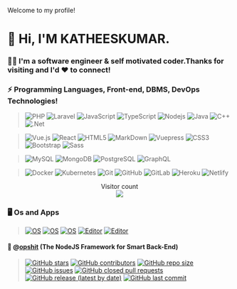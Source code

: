 Welcome to my profile!
# 👋 Hi, I'M KATHEESKUMAR.
### 🙋‍♂ **I'm a software engineer & self motivated coder.Thanks for visiting and I'd ❤ to connect!**

### ⚡ Programming Languages, Front-end, DBMS, DevOps Technologies!
> ![PHP](https://img.shields.io/badge/-PHP-8E9CFF?style=flat-square&logo=php)
![Laravel](https://img.shields.io/badge/-Laravel-red?style=flat-square&logo=laravel)
![JavaScript](https://img.shields.io/badge/-JavaScript-black?style=flat-square&logo=javascript)
![TypeScript](https://img.shields.io/badge/-TypeScript-007ACC?style=flat-square&logo=typescript)
![Nodejs](https://img.shields.io/badge/-Nodejs-black?style=flat-square&logo=Node.js)
![Java](https://img.shields.io/badge/-java-E34A86?style=flat-square&logo=java)
![C++](https://img.shields.io/badge/-C++-00599C?style=flat-square&logo=c)
![.Net](https://img.shields.io/badge/-.Net-430098?style=flat-square&logo=.Net)

> ![Vue.js](https://img.shields.io/badge/-Vue.js-%232c3e50?style=flat-square&logo=Vue.js)
![React](https://img.shields.io/badge/-React-%23282C34?style=flat-square&logo=react)
![HTML5](https://img.shields.io/badge/-HTML5-E34F26?style=flat-square&logo=html5&logoColor=white)
![MarkDown](https://img.shields.io/badge/-MarkDown-007ACC?style=flat-square&logo=markdown&logoColor=white)
![Vuepress](https://img.shields.io/badge/-Vuepress-%232c3e50?style=flat-square&logo=Vue)
![CSS3](https://img.shields.io/badge/-CSS3-1572B6?style=flat-square&logo=css3)
![Bootstrap](https://img.shields.io/badge/-Bootstrap-563D7C?style=flat-square&logo=bootstrap)
![Sass](https://img.shields.io/badge/-Sass-%23CC6699?style=flat-square&logo=sass&logoColor=ffffff)

> ![MySQL](https://img.shields.io/badge/-MySQL-black?style=flat-square&logo=mysql)
![MongoDB](https://img.shields.io/badge/-MongoDB-black?style=flat-square&logo=mongodb)
![PostgreSQL](https://img.shields.io/badge/-PostgreSQL-336791?style=flat-square&logo=postgresql)
![GraphQL](https://img.shields.io/badge/-GraphQL-E10098?style=flat-square&logo=graphql)

> ![Docker](https://img.shields.io/badge/-Docker-black?style=flat-square&logo=docker)
![Kubernetes](https://img.shields.io/badge/-Kubernetes-black?style=flat-square&logo=kubernetes)
![Git](https://img.shields.io/badge/-Git-black?style=flat-square&logo=git)
![GitHub](https://img.shields.io/badge/-GitHub-181717?style=flat-square&logo=github)
![GitLab](https://img.shields.io/badge/-GitLab-FCA121?style=flat-square&logo=gitlab)
![Heroku](https://img.shields.io/badge/-Heroku-430098?style=flat-square&logo=heroku)
![Netlify](https://img.shields.io/badge/-Netlify-%2300C7B7?style=flat-square&logo=netlify&logoColor=ffffff)

<p align="center"> 
  Visitor count<br>
  <img src="https://profile-counter.glitch.me/katheesh/count.svg" />
</p>

### 🖥 Os and Apps

> [![OS](https://img.shields.io/badge/OS-Linux-informational?style=flat-square&logo=linux&logoColor=white)](https://en.wikipedia.org/wiki/Linux)
[![OS](https://img.shields.io/badge/OS-Windows-informational?style=flat-square&logo=windows&logoColor=blue)](https://en.wikipedia.org/wiki/Windows)
[![OS](https://img.shields.io/badge/OS-macOS-informational?style=flat-square&logo=apple&logoColor=white)](https://en.wikipedia.org/wiki/MacOS)
[![Editor](https://img.shields.io/badge/Editor-VSCode-blue?style=flat-square&logo=visual-studio-code&logoColor=white)](https://code.visualstudio.com/)
[![Editor](https://img.shields.io/badge/Editor-sublime-text?style=flat-square&logo=sublime-text&logoColor=white)](https://sublimetext.com/)

#### 🔴 @[opshit](https://github.com/opshit) (The NodeJS Framework for Smart Back-End)
> [![GitHub stars](https://img.shields.io/github/stars/opshit/opshit)](https://github.com/opshit/opshit/stargazers)
[![GitHub contributors](https://img.shields.io/github/contributors/opshit/opshit)](https://github.com/opshit/opshit/graphs/contributors)
[![GitHub repo size](https://img.shields.io/github/repo-size/opshit/opshit)](https://github.com/opshit)
[![GitHub issues](https://img.shields.io/github/issues/opshit/opshit)](https://github.com/opshit/opshit/issues)
[![GitHub closed pull requests](https://img.shields.io/github/issues-pr-closed/opshit/opshit)](https://github.com/opshit/opshit/pulls?q=is%3Apr+is%3Aclosed)
[![GitHub release (latest by date)](https://img.shields.io/github/v/release/opshit/opshit)](https://github.com/opshit/opshit/releases)
[![GitHub last commit](https://img.shields.io/github/last-commit/opshit/opshit)](https://github.com/opshit/opshit/commits/master)
